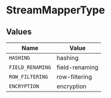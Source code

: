 # StreamMapperType


## Values

| Name             | Value            |
| ---------------- | ---------------- |
| `HASHING`        | hashing          |
| `FIELD_RENAMING` | field-renaming   |
| `ROW_FILTERING`  | row-filtering    |
| `ENCRYPTION`     | encryption       |